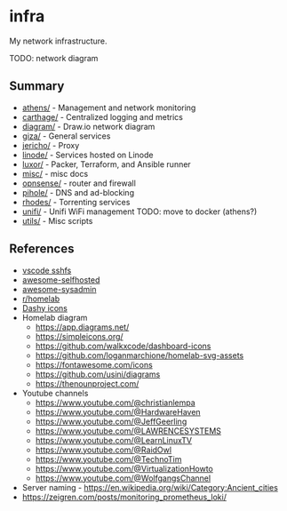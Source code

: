 # infra

My network infrastructure.

TODO: network diagram

## Summary

- [athens/](athens/) - Management and network monitoring
- [carthage/](carthage/) - Centralized logging and metrics
- [diagram/](diagram/) - Draw.io network diagram
- [giza/](giza/) - General services
- [jericho/](jericho/) - Proxy
- [linode/](linode/) - Services hosted on Linode
- [luxor/](luxor/) - Packer, Terraform, and Ansible runner
- [misc/](misc/) - misc docs
- [opnsense/](opnsense/) - router and firewall
- [pihole/](pihole/) - DNS and ad-blocking
- [rhodes/](rhodes/) - Torrenting services
- [unifi/](unifi/) - Unifi WiFi management TODO: move to docker (athens?)
- [utils/](utils/) - Misc scripts

## References

- [vscode sshfs](https://github.com/SchoofsKelvin/vscode-sshfs)
- [awesome-selfhosted](https://github.com/awesome-selfhosted/awesome-selfhosted)
- [awesome-sysadmin](https://github.com/awesome-foss/awesome-sysadmin)
- [r/homelab](https://www.reddit.com/r/homelab/)
- [Dashy icons](https://dashy.to/docs/icons/)
- Homelab diagram
  - https://app.diagrams.net/
  - https://simpleicons.org/
  - https://github.com/walkxcode/dashboard-icons
  - https://github.com/loganmarchione/homelab-svg-assets
  - https://fontawesome.com/icons
  - https://github.com/usini/diagrams
  - https://thenounproject.com/
- Youtube channels
  - https://www.youtube.com/@christianlempa
  - https://www.youtube.com/@HardwareHaven
  - https://www.youtube.com/@JeffGeerling
  - https://www.youtube.com/@LAWRENCESYSTEMS
  - https://www.youtube.com/@LearnLinuxTV
  - https://www.youtube.com/@RaidOwl
  - https://www.youtube.com/@TechnoTim
  - https://www.youtube.com/@VirtualizationHowto
  - https://www.youtube.com/@WolfgangsChannel
- Server naming - https://en.wikipedia.org/wiki/Category:Ancient_cities
- https://zeigren.com/posts/monitoring_prometheus_loki/
